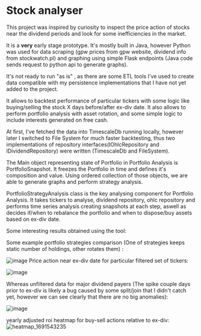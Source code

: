 # Stock analyser

This project was inspired by curiosity to inspect the price action of stocks near the dividend periods and look for some inefficiencies in the market.

It is a **very** early stage prototype. It's mostly built in Java, however Python was used for data scraping (gpw prices from gpw website, dividend info from stockwatch.pl) and graphing using simple Flask endpoints (Java code sends request to python api to generate graphs).

It's not ready to run "as is" , as there are some ETL tools I've used to create data compatible with my persistence implementations that I have not yet added to the project.

It allows to backtest performance of particular tickers with some logic like buying/selling the stock X days before/after ex-div date.
It also allows to perform portfolio analysis with asset rotation, and some simple logic to include interests generated on free cash.

At first, I've fetched the data into TimescaleDb running locally, however later I switched to File System for much faster backtesting, thus two implementations of repository interfaces(IOhlcRepository and IDividendRepository) were written (TimescaleDb and FileSystem).

The Main object representing state of Portfolio in Portfolio Analysis is PortfolioSnapshot. It freezes the Portfolio in time and defines it's composition and value. Using ordered collection of those objects, we are able to generate graphs and perform strategy analysis.

PortfolioStrategyAnalysis class is the key analysing component for Portfolio Analysis. It takes tickers to analyse, dividend repository, ohlc repository and performs time series analysis creating snapshots at each step, aswell as decides if/when to rebalance the portfolio and when to dispose/buy assets based on ex-div date.

Some interesting results obtained using the tool:

Some example portfolio strategies comparison (One of strategies keeps static number of holdings, other rotates them) :

![image](https://github.com/adam7171512/gpw_div_backtest/assets/117537530/2fd4b617-5f1f-4792-bdaf-37e28e17e9b3)
Price action near ex-div date for particular filtered set of tickers:

![image](https://github.com/adam7171512/gpw_div_backtest/assets/117537530/1fc63b3f-2bb7-44ae-9fdf-94390f4fdd45)

Whereas unfiltered data for major dividend payers (The spike couple days prior to ex-div is likely a bug caused by some split/join that I didn't catch yet, however we can see clearly that there are no big anomalies):

![image](https://github.com/adam7171512/stock_analysis/assets/117537530/b634b5ce-60ab-4ec9-b557-000f7ce87896)

yearly adjusted roi heatmap for buy-sell actions relative to ex-div:
![heatmap_1691543235](https://github.com/adam7171512/stock_analysis/assets/117537530/f919dffd-3f27-4f4b-961a-be1aa3f9b5dd)

